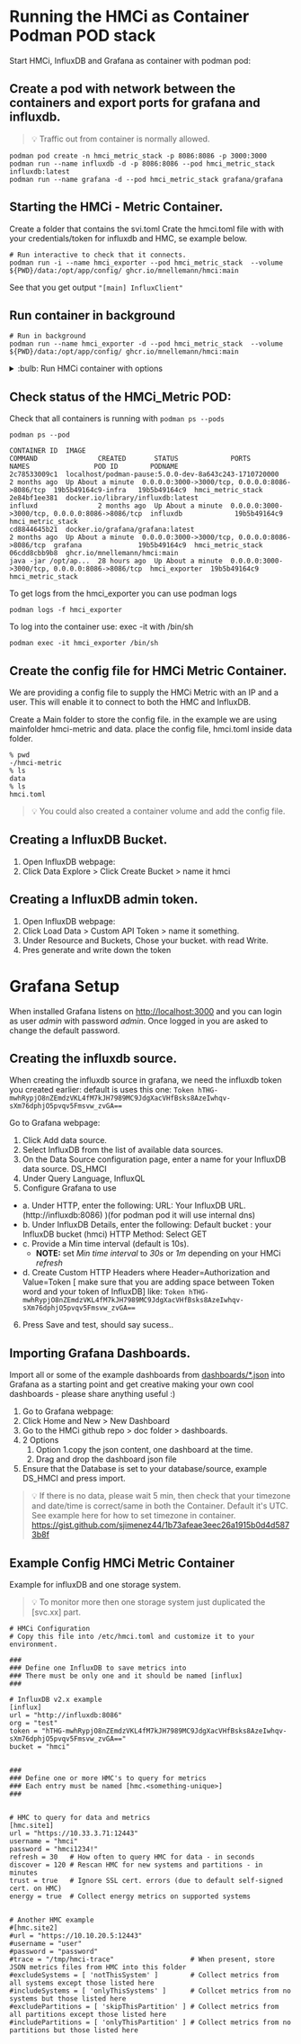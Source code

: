 # Running the HMCi as Container Podman POD stack 

Start HMCi, InfluxDB and Grafana as container with podman pod:


## Create a pod with network between the containers and export ports for grafana and influxdb.
> :bulb: Traffic out from container is normally allowed.

```shell
podman pod create -n hmci_metric_stack -p 8086:8086 -p 3000:3000
podman run --name influxdb -d -p 8086:8086 --pod hmci_metric_stack influxdb:latest
podman run --name grafana -d --pod hmci_metric_stack grafana/grafana
```

## Starting the HMCi - Metric Container.
Create a folder that contains the svi.toml
Crate the hmci.toml file with with your credentials/token for influxdb and HMC, se example below.

```shell
# Run interactive to check that it connects. 
podman run -i --name hmci_exporter --pod hmci_metric_stack  --volume ${PWD}/data:/opt/app/config/ ghcr.io/mnellemann/hmci:main
```
See that you get output `"[main] InfluxClient"`

## Run container in background
```shell
# Run in background
podman run --name hmci_exporter -d --pod hmci_metric_stack  --volume ${PWD}/data:/opt/app/config/ ghcr.io/mnellemann/hmci:main
```


<details closed>
  <summary>:bulb: Run HMCi container with options</summary>
    
    podman run --name hmci_exporter -pod hmci_metric_stack --volume ${PWD}/data:/opt/app/config/ ghcr.io/mnellemann/hmci:main java -jar /opt/app/hmci.jar/hmci-latest.jar -c /opt/app/config/hmci.toml -d
    
</details>



## Check status of the HMCi_Metric POD:

Check that all containers is running with `podman ps --pods`

```shell
podman ps --pod                        

CONTAINER ID  IMAGE                                                  COMMAND               CREATED       STATUS             PORTS                                           NAMES                POD ID        PODNAME
2c78533009c1  localhost/podman-pause:5.0.0-dev-8a643c243-1710720000                        2 months ago  Up About a minute  0.0.0.0:3000->3000/tcp, 0.0.0.0:8086->8086/tcp  19b5b49164c9-infra   19b5b49164c9  hmci_metric_stack
2e84bf1ee381  docker.io/library/influxdb:latest                      influxd               2 months ago  Up About a minute  0.0.0.0:3000->3000/tcp, 0.0.0.0:8086->8086/tcp  influxdb             19b5b49164c9  hmci_metric_stack
cd8844645b21  docker.io/grafana/grafana:latest                                             2 months ago  Up About a minute  0.0.0.0:3000->3000/tcp, 0.0.0.0:8086->8086/tcp  grafana              19b5b49164c9  hmci_metric_stack
06cdd8cbb9b8  ghcr.io/mnellemann/hmci:main                           java -jar /opt/ap...  28 hours ago  Up About a minute  0.0.0.0:3000->3000/tcp, 0.0.0.0:8086->8086/tcp  hmci_exporter  19b5b49164c9  hmci_metric_stack
```

To get logs from the hmci_exporter you can use podman logs
```shell
podman logs -f hmci_exporter
```

To log into the container use: exec -it with /bin/sh
```shell
podman exec -it hmci_exporter /bin/sh
```

## Create the config file for HMCi Metric Container.

We are providing a config file to supply the HMCi Metric with an IP and a user. This will enable it to connect to both the HMC and InfluxDB.

Create a Main folder to store the config file.
in the example we are using mainfolder hmci-metric and data. 
place the config file, hmci.toml inside data folder.

```shell
% pwd                     
-/hmci-metric
% ls
data
% ls         
hmci.toml
```
> :bulb: You could also created a container volume and add the config file.


## Creating a InfluxDB Bucket.
1. Open InfluxDB webpage: 
2. Click Data Explore > Click Create Bucket > name it hmci

## Creating a InfluxDB admin token.
1. Open InfluxDB webpage: 
2. Click Load Data > Custom API Token > name it something. 
3. Under Resource and Buckets, Chose your bucket. with read Write.
4. Pres generate and write down the token


# Grafana Setup

When installed Grafana listens on [http://localhost:3000](http://localhost:3000) and you can login as user *admin* with password *admin*. Once logged in you are asked to change the default password.

## Creating the influxdb source. 

When creating the influxdb source in grafana, we need the influxdb token you created earlier: default is uses this one:
`Token hTHG-mwhRypjO8nZEmdzVKL4fM7kJH7989MC9JdgXacVHfBsks8AzeIwhqv-sXm76dphjO5pvqv5Fmsvw_zvGA==`

Go to Grafana webpage: 
1. Click Add data source.
2. Select InfluxDB from the list of available data sources.
3. On the Data Source configuration page, enter a name for your InfluxDB data source. DS_HMCI
4. Under Query Language, InfluxQL
5. Configure Grafana to use 
  - a. Under HTTP, enter the following:
  URL: Your InfluxDB URL.(http://influxdb:8086) )(for podman pod it will use internal dns)
  - b. Under InfluxDB Details, enter the following:
  Default bucket : your InfluxDB bucket (hmci)
  HTTP Method: Select GET
  - c. Provide a Min time interval (default is 10s).  
    - **NOTE:** set *Min time interval* to *30s* or *1m* depending on your HMCi *refresh*
  - d. Create Custom HTTP Headers where Header=Authorization and Value=Token <your token> [ make sure that you are adding space between Token word and your token of InfluxDB]
  like: `Token hTHG-mwhRypjO8nZEmdzVKL4fM7kJH7989MC9JdgXacVHfBsks8AzeIwhqv-sXm76dphjO5pvqv5Fmsvw_zvGA==`
6. Press Save and test, should say sucess..


## Importing Grafana Dashboards. 

Import all or some of the example dashboards from [dashboards/*.json](dashboards/) into Grafana as a starting point and get creative making your own cool dashboards - please share anything useful :)

1. Go to Grafana webpage: 
2. Click Home and New > New Dashboard
3. Go to the HMCi github repo > doc folder > dashboards.
4. 2 Options
    1. Option 1.copy the json content, one dashboard at the time.
    2. Drag and drop the dashboard json file
5. Ensure that the Database is set to your database/source, example DS_HMCI and press import. 

> :bulb: If there is no data, please wait 5 min, then check that your timezone and date/time  is correct/same in both the Container. Default it's UTC. 
    See example here for how to set timezone in container. https://gist.github.com/sjimenez44/1b73afeae3eec26a1915b0d4d5873b8f

## Example Config HMCi Metric Container

Example for influxDB and one storage system.

> :bulb: To monitor more then one storage system just duplicated the [svc.xx] part. 

```shell
# HMCi Configuration
# Copy this file into /etc/hmci.toml and customize it to your environment.

###
### Define one InfluxDB to save metrics into
### There must be only one and it should be named [influx]
###

# InfluxDB v2.x example
[influx]
url = "http://influxdb:8086"
org = "test"
token = "hTHG-mwhRypjO8nZEmdzVKL4fM7kJH7989MC9JdgXacVHfBsks8AzeIwhqv-sXm76dphjO5pvqv5Fmsvw_zvGA=="
bucket = "hmci"


###
### Define one or more HMC's to query for metrics
### Each entry must be named [hmc.<something-unique>]
###


# HMC to query for data and metrics
[hmc.site1]
url = "https://10.33.3.71:12443"
username = "hmci"
password = "hmci1234!"
refresh = 30   # How often to query HMC for data - in seconds
discover = 120 # Rescan HMC for new systems and partitions - in minutes
trust = true   # Ignore SSL cert. errors (due to default self-signed cert. on HMC)
energy = true  # Collect energy metrics on supported systems


# Another HMC example
#[hmc.site2]
#url = "https://10.10.20.5:12443"
#username = "user"
#password = "password"
#trace = "/tmp/hmci-trace"                   # When present, store JSON metrics files from HMC into this folder
#excludeSystems = [ 'notThisSystem' ]        # Collect metrics from all systems except those listed here
#includeSystems = [ 'onlyThisSystems' ]      # Collcet metrics from no systems but those listed here
#excludePartitions = [ 'skipThisPartition' ] # Collect metrics from all partitions except those listed here
#includePartitions = [ 'onlyThisPartition' ] # Collect metrics from no partitions but those listed here

```


